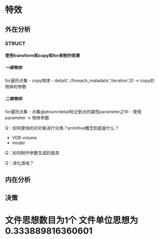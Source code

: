 # 特效

## 外在分析

### STRUCT

#### 使用transform和copy和for来制作效果


##### 一维物体

for遍历点集 - copy物体 - detail('../foreach_matadata','iteration',0) -> copy的物体的参数

##### 二维物体

for遍历点集 - 点集@ptnum/detail标记到点的属性parameter之中 - 使用parameter -> 物体参数

Q：如何更快的对对象进行分类？primitive概念到底是什么？

* VDB volume
* model

Q：如何制作参数生成的面具

Q：进化游戏？

## 内在分析

## 决策



# 文件思想数目为1个 文件单位思想为0.333889816360601
